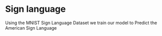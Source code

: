 # Sign language

Using the MNIST Sign Language Dataset we train our model to Predict the American Sign Language 
